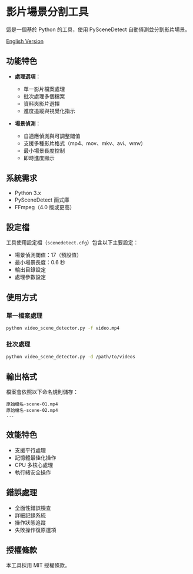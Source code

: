 # 影片場景分割工具

這是一個基於 Python 的工具，使用 PySceneDetect 自動偵測並分割影片場景。

[English Version](./README.md)

## 功能特色

- **處理選項**：
  - 單一影片檔案處理
  - 批次處理多個檔案
  - 資料夾影片選擇
  - 進度追蹤與視覺化指示

- **場景偵測**：
  - 自適應偵測與可調整閾值
  - 支援多種影片格式（mp4、mov、mkv、avi、wmv）
  - 最小場景長度控制
  - 即時進度顯示

## 系統需求

- Python 3.x
- PySceneDetect 函式庫
- FFmpeg（4.0 版或更高）

## 設定檔

工具使用設定檔（`scenedetect.cfg`）包含以下主要設定：

- 場景偵測閾值：17（預設值）
- 最小場景長度：0.6 秒
- 輸出目錄設定
- 處理參數設定

## 使用方式

### 單一檔案處理
```bash
python video_scene_detector.py -f video.mp4
```

### 批次處理
```bash
python video_scene_detector.py -d /path/to/videos
```

## 輸出格式

檔案會依照以下命名規則儲存：
```
原始檔名-scene-01.mp4
原始檔名-scene-02.mp4
...
```

## 效能特色

- 支援平行處理
- 記憶體最佳化操作
- CPU 多核心處理
- 執行緒安全操作

## 錯誤處理

- 全面性錯誤檢查
- 詳細記錄系統
- 操作狀態追蹤
- 失敗操作復原選項

## 授權條款

本工具採用 MIT 授權條款。